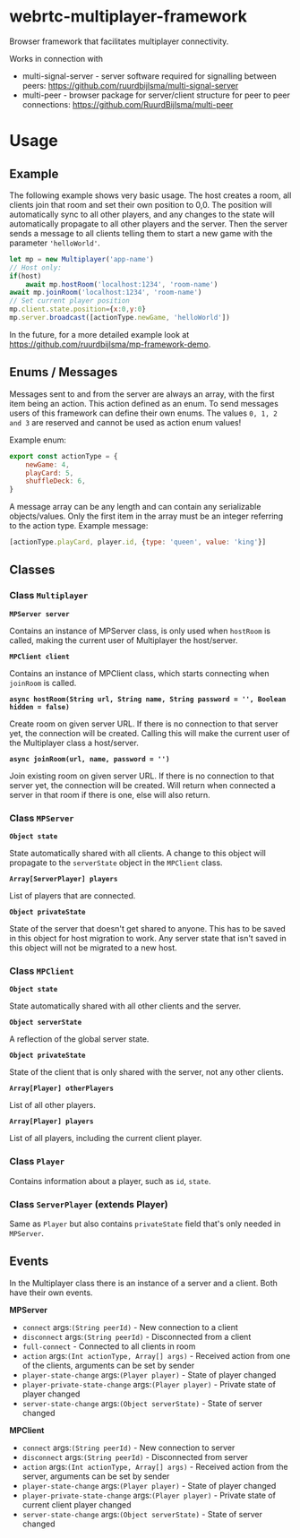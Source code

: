 # webrtc-multiplayer-framework
Browser framework that facilitates multiplayer connectivity.

Works in connection with 
* multi-signal-server - server software required for signalling between peers: https://github.com/ruurdbijlsma/multi-signal-server
* multi-peer - browser package for server/client structure for peer to peer connections: https://github.com/RuurdBijlsma/multi-peer


# Usage

## Example
The following example shows very basic usage. The host creates a room, all clients join that room and set their own position to 0,0. The position will automatically sync to all other players, and any changes to the state will automatically propagate to all other players and the server. Then the server sends a message to all clients telling them to start a new game with the parameter `'helloWorld'`.
```javascript
let mp = new Multiplayer('app-name')
// Host only:
if(host)
    await mp.hostRoom('localhost:1234', 'room-name')
await mp.joinRoom('localhost:1234', 'room-name')
// Set current player position
mp.client.state.position={x:0,y:0}
mp.server.broadcast([actionType.newGame, 'helloWorld'])
```
In the future, for a more detailed example look at https://github.com/ruurdbijlsma/mp-framework-demo.

## Enums / Messages

Messages sent to and from the server are always an array, with the first item being an action. This action defined as an enum. To send messages users of this framework can define their own enums. The values `0, 1, 2 and 3` are reserved and cannot be used as action enum values!

Example enum:
```javascript
export const actionType = {
    newGame: 4,
    playCard: 5,
    shuffleDeck: 6,
}
```

A message array can be any length and can contain any serializable objects/values. Only the first item in the array must be an integer referring to the action type.
Example message:
```javascript
[actionType.playCard, player.id, {type: 'queen', value: 'king'}]
```


## Classes

### Class `Multiplayer`

**`MPServer server`**

Contains an instance of MPServer class, is only used when `hostRoom` is called, making the current user of Multiplayer the host/server.

**`MPClient client`**

Contains an instance of MPClient class, which starts connecting when `joinRoom` is called.

**`async hostRoom(String url, String name, String password = '', Boolean hidden = false)`**

Create room on given server URL. If there is no connection to that server yet, the connection will be created. Calling this will make the current user of the Multiplayer class a host/server.

**`async joinRoom(url, name, password = '')`**

Join existing room on given server URL. If there is no connection to that server yet, the connection will be created. Will return when connected a server in that room if there is one, else will also return.

### Class `MPServer`
**`Object state`**

State automatically shared with all clients. A change to this object will propagate to the `serverState` object in the `MPClient` class.

**`Array[ServerPlayer] players`**

List of players that are connected.

**`Object privateState`**

State of the server that doesn't get shared to anyone. This has to be saved in this object for host migration to work. Any server state that isn't saved in this object will not be migrated to a new host.

### Class `MPClient`

**`Object state`**

State automatically shared with all other clients and the server.

**`Object serverState`**

A reflection of the global server state.

**`Object privateState`**

State of the client that is only shared with the server, not any other clients. 

**`Array[Player] otherPlayers`**

List of all other players.

**`Array[Player] players`**

List of all players, including the current client player. 

### Class `Player`

Contains information about a player, such as `id`, `state`.

### Class `ServerPlayer` (extends Player)

Same as `Player` but also contains `privateState` field that's only needed in `MPServer`.

## Events
In the Multiplayer class there is an instance of a server and a client. Both have their own events.

**MPServer**

* `connect` args:`(String peerId)` - New connection to a client
* `disconnect` args:`(String peerId)` - Disconnected from a client 
* `full-connect` - Connected to all clients in room
* `action` args:`(Int actionType, Array[] args)` - Received action from one of the clients, arguments can be set by sender
* `player-state-change` args:`(Player player)` - State of player changed
* `player-private-state-change` args:`(Player player)` - Private state of player changed
* `server-state-change` args:`(Object serverState)` - State of server changed

**MPClient**

* `connect` args:`(String peerId)` - New connection to server
* `disconnect` args:`(String peerId)` - Disconnected from server
* `action` args:`(Int actionType, Array[] args)` - Received action from the server, arguments can be set by sender
* `player-state-change` args:`(Player player)` - State of player changed
* `player-private-state-change` args:`(Player player)` - Private state of current client player changed
* `server-state-change` args:`(Object serverState)` - State of server changed